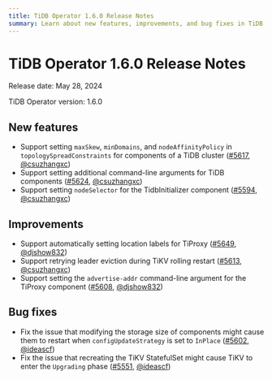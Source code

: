 ```yaml
---
title: TiDB Operator 1.6.0 Release Notes
summary: Learn about new features, improvements, and bug fixes in TiDB Operator 1.6.0.
---
```


# TiDB Operator 1.6.0 Release Notes

Release date: May 28, 2024

TiDB Operator version: 1.6.0

## New features

- Support setting `maxSkew`, `minDomains`, and `nodeAffinityPolicy` in `topologySpreadConstraints` for components of a TiDB cluster ([#5617](https://github.com/pingcap/tidb-operator/pull/5617), [@csuzhangxc](https://github.com/csuzhangxc))
- Support setting additional command-line arguments for TiDB components ([#5624](https://github.com/pingcap/tidb-operator/pull/5624), [@csuzhangxc](https://github.com/csuzhangxc))
- Support setting `nodeSelector` for the TidbInitializer component ([#5594](https://github.com/pingcap/tidb-operator/pull/5594), [@csuzhangxc](https://github.com/csuzhangxc))

## Improvements

- Support automatically setting location labels for TiProxy ([#5649](https://github.com/pingcap/tidb-operator/pull/5649), [@djshow832](https://github.com/djshow832))
- Support retrying leader eviction during TiKV rolling restart ([#5613](https://github.com/pingcap/tidb-operator/pull/5613), [@csuzhangxc](https://github.com/csuzhangxc))
- Support setting the `advertise-addr` command-line argument for the TiProxy component ([#5608](https://github.com/pingcap/tidb-operator/pull/5608), [@djshow832](https://github.com/djshow832))

## Bug fixes

- Fix the issue that modifying the storage size of components might cause them to restart when `configUpdateStrategy` is set to `InPlace` ([#5602](https://github.com/pingcap/tidb-operator/pull/5602), [@ideascf](https://github.com/ideascf))
- Fix the issue that recreating the TiKV StatefulSet might cause TiKV to enter the `Upgrading` phase ([#5551](https://github.com/pingcap/tidb-operator/pull/5551), [@ideascf](https://github.com/ideascf))
